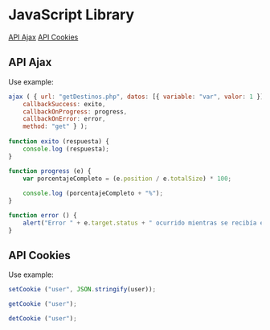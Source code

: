 # JavaScript Library

 [API Ajax](URL "https://github.com/SergioAlarconFelipe/JavaScript#api-ajax")
 [API Cookies](URL "https://github.com/SergioAlarconFelipe/JavaScript#api-cookies")

## API Ajax

Use example:
```javascript
ajax ( { url: "getDestinos.php", datos: [{ variable: "var", valor: 1 }],
    callbackSuccess: exito,
    callbackOnProgress: progress,
    callbackOnError: error,
    method: "get" } );
    
function exito (respuesta) {
    console.log (respuesta);
}

function progress (e) {
    var porcentajeCompleto = (e.position / e.totalSize) * 100;
    
    console.log (porcentajeCompleto + "%");
}

function error () {
    alert("Error " + e.target.status + " ocurrido mientras se recibía el documento.");
}
```

## API Cookies

Use example:
```javascript
setCookie ("user", JSON.stringify(user));

getCookie ("user");

detCookie ("user");
```
